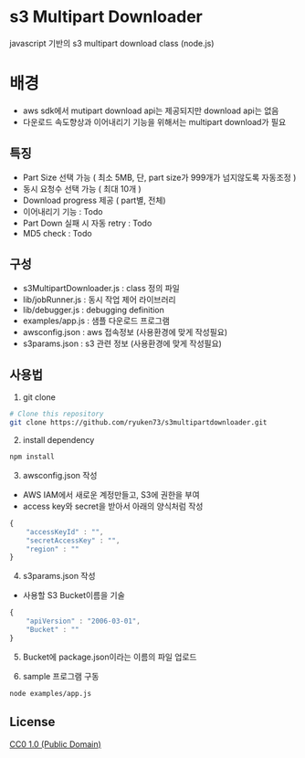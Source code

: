 # s3 Multipart Downloader
javascript 기반의 s3 multipart download class (node.js)

# 배경
- aws sdk에서 mutipart download api는 제공되지만 download api는 없음
- 다운로드 속도향상과 이어내리기 기능을 위해서는 multipart download가 필요

## 특징
- Part Size 선택 가능 ( 최소 5MB, 단, part size가 999개가 넘지않도록 자동조정 )
- 동시 요청수 선택 가능 ( 최대 10개 )
- Download progress 제공 ( part별, 전체)
- 이어내리기 기능 : Todo
- Part Down 실패 시 자동 retry : Todo
- MD5 check : Todo

## 구성
- s3MultipartDownloader.js : class 정의 파일
- lib/jobRunner.js : 동시 작업 제어 라이브러리
- lib/debugger.js : debugging definition
- examples/app.js : 샘플 다운로드 프로그램
- awsconfig.json : aws 접속정보 (사용환경에 맞게 작성필요)
- s3params.json : s3 관련 정보 (사용환경에 맞게 작성필요)

## 사용법

1. git clone
```bash
# Clone this repository
git clone https://github.com/ryuken73/s3multipartdownloader.git
```
2. install dependency
```bash
npm install
```

3. awsconfig.json 작성 
- AWS IAM에서 새로운 계정만들고, S3에 권한을 부여
- access key와 secret을 받아서 아래의 양식처럼 작성

```javascript
{
    "accessKeyId" : "",
    "secretAccessKey" : "",
    "region" : ""
}
```

4. s3params.json 작성
- 사용할 S3 Bucket이름을 기술
```javascript
{
    "apiVersion" : "2006-03-01",
    "Bucket" : ""
}
```

5. Bucket에 package.json이라는 이름의 파일 업로드

6. sample 프로그램 구동
```bash
node examples/app.js
```

## License

[CC0 1.0 (Public Domain)](LICENSE.md)